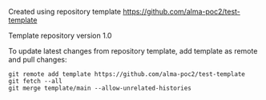 Created using repository template https://github.com/alma-poc2/test-template

Template repository version 1.0

To update latest changes from repository template, add template as remote and pull changes:

```
git remote add template https://github.com/alma-poc2/test-template
git fetch --all
git merge template/main --allow-unrelated-histories
```
